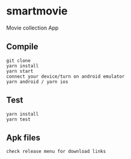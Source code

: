# smartmovie
Movie collection App

## Compile
```
git clone
yarn install
yarn start
connect your device/turn on android emulator
yarn android / yarn ios
```

## Test
```
yarn install
yarn test
```

## Apk files
```
check release menu for download links
```